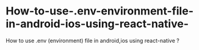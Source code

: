 # How-to-use-.env-environment-file-in-android-ios-using-react-native-
How to use .env (environment) file in android,ios using react-native ?
